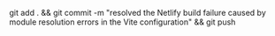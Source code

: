 git add . && git commit -m "resolved the Netlify build failure caused by module resolution errors in the Vite configuration" && git push 